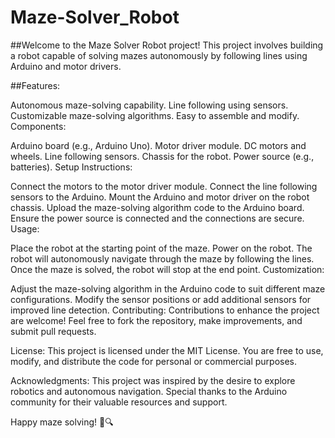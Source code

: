 # Maze-Solver_Robot

##Welcome to the Maze Solver Robot project! This project involves building a robot capable of solving mazes autonomously by following lines using Arduino and motor drivers.

##Features:

Autonomous maze-solving capability.
Line following using sensors.
Customizable maze-solving algorithms.
Easy to assemble and modify.
Components:

Arduino board (e.g., Arduino Uno).
Motor driver module.
DC motors and wheels.
Line following sensors.
Chassis for the robot.
Power source (e.g., batteries).
Setup Instructions:

Connect the motors to the motor driver module.
Connect the line following sensors to the Arduino.
Mount the Arduino and motor driver on the robot chassis.
Upload the maze-solving algorithm code to the Arduino board.
Ensure the power source is connected and the connections are secure.
Usage:

Place the robot at the starting point of the maze.
Power on the robot.
The robot will autonomously navigate through the maze by following the lines.
Once the maze is solved, the robot will stop at the end point.
Customization:

Adjust the maze-solving algorithm in the Arduino code to suit different maze configurations.
Modify the sensor positions or add additional sensors for improved line detection.
Contributing:
Contributions to enhance the project are welcome! Feel free to fork the repository, make improvements, and submit pull requests.

License:
This project is licensed under the MIT License. You are free to use, modify, and distribute the code for personal or commercial purposes.

Acknowledgments:
This project was inspired by the desire to explore robotics and autonomous navigation. Special thanks to the Arduino community for their valuable resources and support.



Happy maze solving! 🤖🔍
